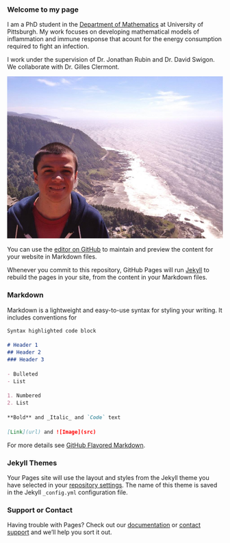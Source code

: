 ### Welcome to my page

I am a PhD student in the [Department of Mathematics](https://www.mathematics.pitt.edu/) at University of Pittsburgh. 
My work focuses on developing mathematical models of inflammation and immune response that acount for the energy consumption required to fight an infection.  

I work under the supervision of Dr. Jonathan Rubin and Dr. David Swigon. We collaborate with Dr. Gilles Clermont. 

![profile_pic.jpg](https://github.com/ivanrazu/Ivan-Ramirez-Zuniga/blob/master/images/profile_pic.JPG)

You can use the [editor on GitHub](https://github.com/ivanrazu/ivanramirez/edit/master/index.md) to maintain and preview the content for your website in Markdown files.

Whenever you commit to this repository, GitHub Pages will run [Jekyll](https://jekyllrb.com/) to rebuild the pages in your site, from the content in your Markdown files.

### Markdown

Markdown is a lightweight and easy-to-use syntax for styling your writing. It includes conventions for

```markdown
Syntax highlighted code block

# Header 1
## Header 2
### Header 3

- Bulleted
- List

1. Numbered
2. List

**Bold** and _Italic_ and `Code` text

[Link](url) and ![Image](src)
```

For more details see [GitHub Flavored Markdown](https://guides.github.com/features/mastering-markdown/).

### Jekyll Themes

Your Pages site will use the layout and styles from the Jekyll theme you have selected in your [repository settings](https://github.com/ivanrazu/ivanramirez/settings). The name of this theme is saved in the Jekyll `_config.yml` configuration file.

### Support or Contact

Having trouble with Pages? Check out our [documentation](https://help.github.com/categories/github-pages-basics/) or [contact support](https://github.com/contact) and we’ll help you sort it out.

